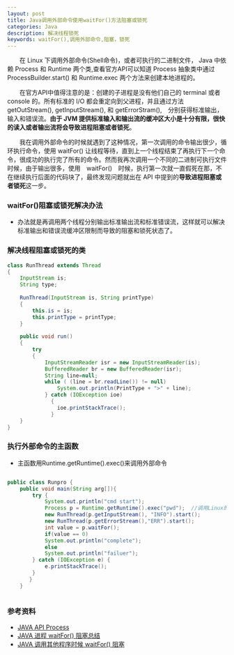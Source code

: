 ```yaml
---
layout: post
title: Java调用外部命令使用waitFor()方法阻塞或锁死
categories: Java
description: 解决线程锁死
keywords: waitFor(),调用外部命令,阻塞，锁死
---
```


　　在 Linux 下调用外部命令(Shell命令)，或者可执行的二进制文件， Java 中依赖 Process 和 Runtime 两个类,查看官方API可以知道 Process 抽象类中通过 ProcessBuilder.start() 和 Runtime.exec 两个方法来创建本地进程的。

　　在官方API中值得注意的是：创建的子进程是没有他们自己的 terminal 或者 console 的。所有标准的 I/O 都会重定向到父进程，并且通过方法 getOutStream(), getInputStream(), 和 getErrorStram(),　分别获得标准输出，输入和错误流。**由于 JVM 提供标准输入和输出流的缓冲区大小是十分有限，很快的读入或者输出流将会导致进程阻塞或者锁死**。

　　我在调用外部命令的时候就遇到了这种情况，第一次调用的命令输出很少，循环执行命令，使用 waitFor() 让线程等待，直到上一个线程结束了再执行下一个命令，很成功的执行完了所有的命令。然而我再次调用一个不同的二进制可执行文件时候，由于输出很多，使用　waitFor()　时候，执行第一次就一直假死在那，不在继续执行后面的代码块了，最终发现问题就出在 API 中提到的**导致进程阻塞或者锁死**这一步。

### waitFor()阻塞或锁死解决办法
 
* 办法就是再调用两个线程分别输出标准输出流和标准错误流，这样就可以解决标准输出和错误流缓冲区限制而导致的阻塞和锁死状态了。

### 解决线程阻塞或锁死的类

```java
class RunThread extends Thread
{
    InputStream is;
    String type;
    
    RunThread(InputStream is, String printType)
    {
        this.is = is;
        this.printType = printType;
    }
    
    public void run()
    {
        try
        {
            InputStreamReader isr = new InputStreamReader(is);
            BufferedReader br = new BufferedReader(isr);
            String line=null;
            while ( (line = br.readLine()) != null)
                System.out.println(PrintType + ">" + line);
            } catch (IOException ioe)
              {
                ioe.printStackTrace();
              }
    }
}
```

### 执行外部命令的主函数

*  主函数用Runtime.getRuntime().exec()来调用外部命令

```java

public class Runpro {
    public void main(String arg[]){ 
        try {
            System.out.println("cmd start");
            Process p = Runtime.getRuntime().exec("pwd");  //调用Linux的相关命令  
            new RunThread(p.getInputStream(), "INFO").start(); 
            new RunThread(p.getErrorStream(),"ERR").start();
            int value = p.waitFor();
            if(value == 0)
        	System.out.println("complete");
            else
        	System.out.println("failuer");
        } catch (IOException e) {
            e.printStackTrace();
        }
       }
    }
    
```

### 参考资料

* [JAVA API Process](http://docs.oracle.com/javase/8/docs/api/)
* [ JAVA 进程 waitFor() 阻塞总结](http://www.linuxidc.com/Linux/2011-11/47493.htm)
* [ JAVA 调用其他程序时候 waitFor() 阻塞](http://www.cnblogs.com/yejg1212/archive/2013/06/02/3114242.html)
